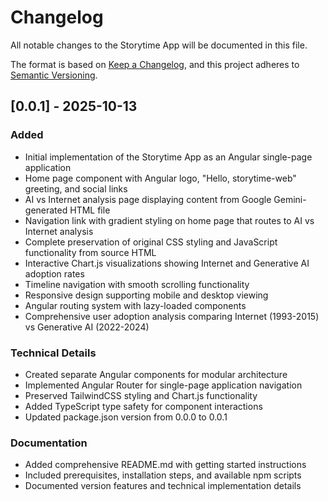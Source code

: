 # Changelog

All notable changes to the Storytime App will be documented in this file.

The format is based on [Keep a Changelog](https://keepachangelog.com/en/1.0.0/),
and this project adheres to [Semantic Versioning](https://semver.org/spec/v2.0.0.html).

## [0.0.1] - 2025-10-13

### Added
- Initial implementation of the Storytime App as an Angular single-page application
- Home page component with Angular logo, "Hello, storytime-web" greeting, and social links
- AI vs Internet analysis page displaying content from Google Gemini-generated HTML file
- Navigation link with gradient styling on home page that routes to AI vs Internet analysis
- Complete preservation of original CSS styling and JavaScript functionality from source HTML
- Interactive Chart.js visualizations showing Internet and Generative AI adoption rates
- Timeline navigation with smooth scrolling functionality
- Responsive design supporting mobile and desktop viewing
- Angular routing system with lazy-loaded components
- Comprehensive user adoption analysis comparing Internet (1993-2015) vs Generative AI (2022-2024)

### Technical Details
- Created separate Angular components for modular architecture
- Implemented Angular Router for single-page application navigation
- Preserved TailwindCSS styling and Chart.js functionality
- Added TypeScript type safety for component interactions
- Updated package.json version from 0.0.0 to 0.0.1

### Documentation
- Added comprehensive README.md with getting started instructions
- Included prerequisites, installation steps, and available npm scripts
- Documented version features and technical implementation details